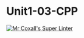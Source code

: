 # Unit1-03-CPP
[![Mr Coxall's Super Linter](https://github.com/ICS3U-C-Programming-JulienL/Unit1-03-CPP/workflows/Mr%20Coxall's%20Super%20Linter/badge.svg)](https://github.com/ICS3U-C-Programming-JulienL/Unit1-03-CPP/actions/)
